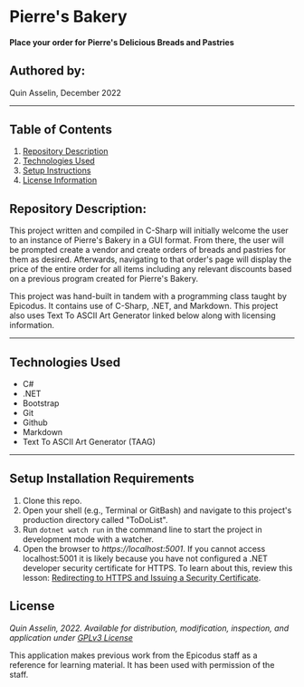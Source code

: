 # Pierre's Bakery

#### Place your order for Pierre's Delicious Breads and Pastries

## Authored by: 
Quin Asselin, December 2022

***

## Table of Contents
1. [Repository Description](#repository-description)
2. [Technologies Used](#technologies-used)
3. [Setup Instructions](#setup-installation-requirements)
5. [License Information](#license)

## Repository Description:
This project written and compiled in C-Sharp will initially welcome the user to an instance of Pierre's Bakery in a GUI format. From there, the user will be prompted create a vendor and create orders of breads and pastries for them as desired. Afterwards, navigating to that order's page will display the price of the entire order for all items including any relevant discounts based on a previous program created for Pierre's Bakery.

This project was hand-built in tandem with a programming class taught by Epicodus. It contains use of C-Sharp, .NET, and Markdown. This project also uses Text To ASCII Art Generator linked below along with licensing information.
***

## Technologies Used

- C#
- .NET
- Bootstrap
- Git
- Github
- Markdown
- Text To ASCII Art Generator (TAAG)

***

## Setup Installation Requirements

1. Clone this repo.
2. Open your shell (e.g., Terminal or GitBash) and navigate to this project's production directory called "ToDoList". 
3. Run `dotnet watch run` in the command line to start the project in development mode with a watcher.
4. Open the browser to _https://localhost:5001_. If you cannot access localhost:5001 it is likely because you have not configured a .NET developer security certificate for HTTPS. To learn about this, review this lesson: [Redirecting to HTTPS and Issuing a Security Certificate](https://www.learnhowtoprogram.com/c-and-net/basic-web-applications/redirecting-to-https-and-issuing-a-security-certificate).

## License
*Quin Asselin, 2022. Available for distribution, modification, inspection, and application under [GPLv3 License](https://www.gnu.org/licenses/gpl-3.0.en.html)*

This application makes previous work from the Epicodus staff as a reference for learning material. It has been used with permission of the staff.